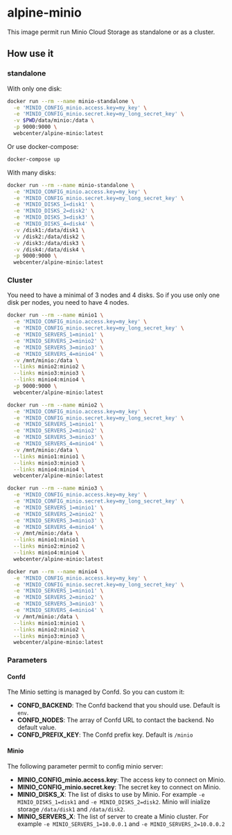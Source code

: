 alpine-minio
===============

This image permit run Minio Cloud Storage as standalone or as a cluster.

## How use it

### standalone

With only one disk:
```bash
docker run --rm --name minio-standalone \
  -e 'MINIO_CONFIG_minio.access.key=my_key' \
  -e 'MINIO_CONFIG_minio.secret.key=my_long_secret_key' \
  -v $PWD/data/minio:/data \
  -p 9000:9000 \
  webcenter/alpine-minio:latest
```

Or use docker-compose:
```bash
docker-compose up
```

With many disks:
```bash
docker run --rm --name minio-standalone \
  -e 'MINIO_CONFIG_minio.access.key=my_key' \
  -e 'MINIO_CONFIG_minio.secret.key=my_long_secret_key' \
  -e 'MINIO_DISKS_1=disk1' \
  -e 'MINIO_DISKS_2=disk2' \
  -e 'MINIO_DISKS_3=disk3' \
  -e 'MINIO_DISKS_4=disk4' \
  -v /disk1:/data/disk1 \
  -v /disk2:/data/disk2 \
  -v /disk3:/data/disk3 \
  -v /disk4:/data/disk4 \
  -p 9000:9000 \
  webcenter/alpine-minio:latest
```

### Cluster
You need to have a minimal of 3 nodes and 4 disks. So if you use only one disk per nodes, you need to have 4 nodes.

```bash
docker run --rm --name minio1 \
  -e 'MINIO_CONFIG_minio.access.key=my_key' \
  -e 'MINIO_CONFIG_minio.secret.key=my_long_secret_key' \
  -e 'MINIO_SERVERS_1=minio1' \
  -e 'MINIO_SERVERS_2=minio2' \
  -e 'MINIO_SERVERS_3=minio3' \
  -e 'MINIO_SERVERS_4=minio4' \
  -v /mnt/minio:/data \
  --links minio2:minio2 \
  --links minio3:minio3 \
  --links minio4:minio4 \
  -p 9000:9000 \
  webcenter/alpine-minio:latest

docker run --rm --name minio2 \
  -e 'MINIO_CONFIG_minio.access.key=my_key' \
  -e 'MINIO_CONFIG_minio.secret.key=my_long_secret_key' \
  -e 'MINIO_SERVERS_1=minio1' \
  -e 'MINIO_SERVERS_2=minio2' \
  -e 'MINIO_SERVERS_3=minio3' \
  -e 'MINIO_SERVERS_4=minio4' \
  -v /mnt/minio:/data \
  --links minio1:minio1 \
  --links minio3:minio3 \
  --links minio4:minio4 \
  webcenter/alpine-minio:latest

docker run --rm --name minio3 \
  -e 'MINIO_CONFIG_minio.access.key=my_key' \
  -e 'MINIO_CONFIG_minio.secret.key=my_long_secret_key' \
  -e 'MINIO_SERVERS_1=minio1' \
  -e 'MINIO_SERVERS_2=minio2' \
  -e 'MINIO_SERVERS_3=minio3' \
  -e 'MINIO_SERVERS_4=minio4' \
  -v /mnt/minio:/data \
  --links minio1:minio1 \
  --links minio2:minio2 \
  --links minio4:minio4 \
  webcenter/alpine-minio:latest

docker run --rm --name minio4 \
  -e 'MINIO_CONFIG_minio.access.key=my_key' \
  -e 'MINIO_CONFIG_minio.secret.key=my_long_secret_key' \
  -e 'MINIO_SERVERS_1=minio1' \
  -e 'MINIO_SERVERS_2=minio2' \
  -e 'MINIO_SERVERS_3=minio3' \
  -e 'MINIO_SERVERS_4=minio4' \
  -v /mnt/minio:/data \
  --links minio1:minio1 \
  --links minio2:minio2 \
  --links minio3:minio3 \
  webcenter/alpine-minio:latest
```


### Parameters

#### Confd

The Minio setting is managed by Confd. So you can custom it:
- **CONFD_BACKEND**: The Confd backend that you should use. Default is `env`.
- **CONFD_NODES**: The array of Confd URL to contact the backend. No default value.
- **CONFD_PREFIX_KEY**: The Confd prefix key. Default is `/minio`


#### Minio

The following parameter permit to config minio server:
- **MINIO_CONFIG_minio.access.key**: The access key to connect on Minio.
- **MINIO_CONFIG_minio.secret.key**: The secret key to connect on Minio.
- **MINIO_DISKS_X**: The list of disks to use by Minio. For example `-e MINIO_DISKS_1=disk1` and `-e MINIO_DISKS_2=disk2`. Minio will inialize storage `/data/disk1` and `/data/disk2`.
- **MINIO_SERVERS_X**: The list of server to create a Minio cluster. For example `-e MINIO_SERVERS_1=10.0.0.1` and `-e MINIO_SERVERS_2=10.0.0.2`

